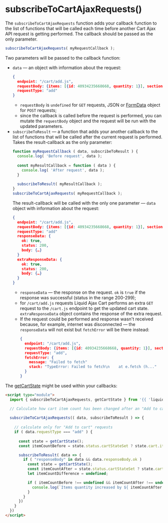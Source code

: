 # subscribeToCartAjaxRequests()
The `subscribeToCartAjaxRequests` function adds your callback function to the list of functions that will be called each time before another Cart Ajax API request is getting performed.
The callback should be passed as the only parameter.

```javascript
subscribeToCartAjaxRequests( myRequestCallback );
```

Two parameters will be passed to the callback function: 
- `data` — an object with information about the request:
  ```json
  {
    endpoint: "/cart/add.js",
    requestBody: {items: [{id: 40934235668668, quantity: 1}], sections: "my-cart"},
    requestType: "add"
  }
  ```
  - `requestBody` is `undefined` for `GET` requests, JSON or [FormData](https://developer.mozilla.org/en-US/docs/Web/API/FormData) object for `POST` requests;
  - since the callback is called before the request is performed, you can mutate the `requestBody` object and the request will be run with the updated parameters.
- `subscribeToResult` — a function that adds your another callback to the list of functions that will be called after the current request is performed. Takes the result-callback as the only parameter:
  ```javascript
  function myRequestCallback ( data, subscribeToResult ) {
    console.log( 'Before request', data );
    
    const myResultCallback = function ( data ) {
      console.log( 'After request', data );
    }
    
    subscribeToResult( myResultCallback );
  }
  subscribeToCartAjaxRequests( myRequestCallback );
  ```
  The result-callback will be called with the only one parameter — `data` object with information about the request:
  ```json
  {
    endpoint: "/cart/add.js",
    requestBody: {items: [{id: 40934235668668, quantity: 1}], sections: "my-cart"},
    requestType: "add"
    responseData: {
      ok: true, 
      status: 200, 
      body: {…}
    }
    extraResponseData: {
      ok: true, 
      status: 200, 
      body: {…}
    }
  }
  ```
  - `responseData` — the response on the request. `ok` is `true` if the response was successful (status in the range 200-299);
  - for `/cart/add.js` requests Liquid Ajax Cart performs an extra `GET` request to the `/cart.js` endpoint to get the updated cart state. `extraResponseData` object contains the response of the extra request.
  - If the request could be performed and response wasn't received because, for example, internet was disconnected — the `responseData` will not exist but `fetchError` will be there instead:
    ```json
    {
      endpoint: "/cart/add.js",
      requestBody: {items: [{id: 40934235668668, quantity: 1}], sections: "my-cart"},
      requestType: "add",
      fetchError: {
        message: "Failed to fetch"
        stack: "TypeError: Failed to fetch\n    at e.fetch (h..."
      }
    }
    ```

The [getCartState](/reference/getCartState) might be used within your callbacks:
```html
<script type="module">
  import { subscribeToCartAjaxRequests, getCartState } from '{{ 'liquid-ajax-cart.js' | asset_url }}'

  // Calculate how cart item count has been changed after an "Add to cart" request
  
  subscribeToCartAjaxRequests(( data, subscribeToResult ) => {
    
    // calculate only for "Add to cart" requests
    if ( data.requestType === "add" ) {
  
      const state = getCartState();
      const itemCountBefore = state.status.cartStateSet ? state.cart.item_count : undefined;

      subscribeToResult( data => {
        if ( "responseBody" in data && data.responseBody.ok )
          const state = getCartState();
          const itemCountAfter = state.status.cartStateSet ? state.cart.item_count : undefined;
          let itemCountDifference = undefined;

          if ( itemCountBefore !== undefined && itemCountAfter !== undefined ) {
            console.log(`Items quantity increased by ${ itemCountAfter - itemCountBefore } pcs`);
          }
        }
      })
    }
  })
</script>

```
